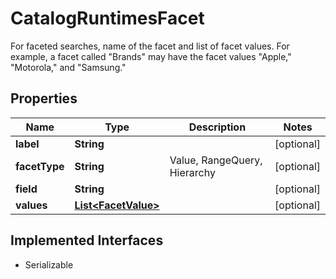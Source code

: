 

# CatalogRuntimesFacet

For faceted searches, name of the facet and list of facet values. For example, a facet called \"Brands\" may have the facet values \"Apple,\" \"Motorola,\" and \"Samsung.\"

## Properties

| Name | Type | Description | Notes |
|------------ | ------------- | ------------- | -------------|
|**label** | **String** |  |  [optional] |
|**facetType** | **String** | Value, RangeQuery, Hierarchy |  [optional] |
|**field** | **String** |  |  [optional] |
|**values** | [**List&lt;FacetValue&gt;**](FacetValue.md) |  |  [optional] |


## Implemented Interfaces

* Serializable


